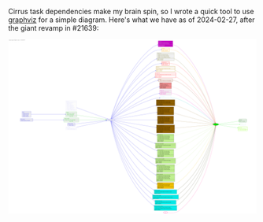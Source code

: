 Cirrus task dependencies make my brain spin, so I wrote a quick tool to use [graphviz](https://graphviz.org/) for a simple diagram. Here's what we have as of 2024-02-27, after the giant revamp in #21639:

![Cirrus Dependency Graph](cirrus-map.svg)
